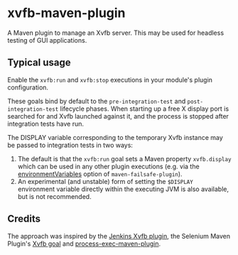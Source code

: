 # xvfb-maven-plugin

A Maven plugin to manage an Xvfb server. This may be used for headless testing
of GUI applications.

## Typical usage

Enable the `xvfb:run` and `xvfb:stop` executions in your module's plugin
configuration.

These goals bind by default to the `pre-integration-test` and
`post-integration-test` lifecycle phases. When starting up a free X display
port is searched for and Xvfb launched against it, and the process is stopped
after integration tests have run.

The DISPLAY variable corresponding to the temporary Xvfb instance may be passed
to integration tests in two ways:

1. The default is that the `xvfb:run` goal sets a Maven property `xvfb.display`
which can be used in any other plugin executions (e.g. via the
[environmentVariables][1] option of `maven-failsafe-plugin`).
2. An experimental (and unstable) form of setting the `$DISPLAY` environment
variable directly within the executing JVM is also available, but is not
recommended.

## Credits

The approach was inspired by the [Jenkins Xvfb plugin][2], the Selenium Maven
Plugin's [Xvfb goal][3] and [process-exec-maven-plugin][4]. 


[1]: http://maven.apache.org/surefire/maven-failsafe-plugin/integration-test-mojo.html#environmentVariables
[2]: https://github.com/jenkinsci/xvfb-plugin
[3]: http://mojo.codehaus.org/selenium-maven-plugin/examples/headless-with-xvfb.html
[4]: https://github.com/bazaarvoice/maven-process-plugin